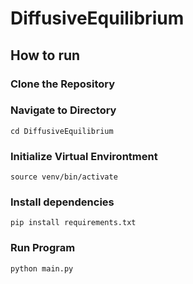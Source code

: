 # DiffusiveEquilibrium


## How to run
### Clone the Repository
### Navigate to Directory
`cd DiffusiveEquilibrium`
### Initialize Virtual Environtment
`source venv/bin/activate`
### Install dependencies
`pip install requirements.txt`
### Run Program
`python main.py`